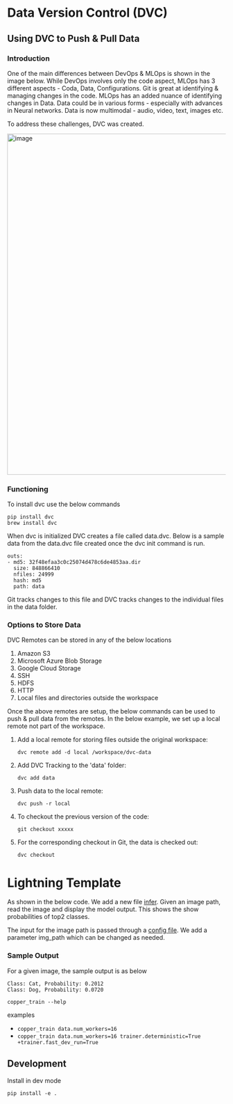 # Data Version Control (DVC)

## Using DVC to Push & Pull Data

### Introduction

One of the main differences between DevOps & MLOps is shown in the image below. While DevOps involves only the code aspect, MLOps has 3 different aspects - Coda, Data, Configurations.
Git is great at identifying & managing changes in the code. MLOps has an added nuance of identifying changes in Data. Data could be in various forms - especially with advances in Neural networks. Data is now multimodal - audio, video, text, images etc. 

To address these challenges, DVC was created.

<img width="784" alt="image" src="https://github.com/shariqfarhan/EMLOV3/assets/57046534/18ddafc5-a805-4b0c-9c86-cc78181118a6">

### Functioning

To install dvc use the below commands
```
pip install dvc
brew install dvc 
```

When dvc is initialized DVC creates a file called data.dvc. Below is a sample data from the data.dvc file created once the dvc init command is run.

```
outs:
- md5: 32f48efaa3c0c25074d478c6de4853aa.dir
  size: 848866410
  nfiles: 24999
  hash: md5
  path: data

```
Git tracks changes to this file and DVC tracks changes to the individual files in the data folder.

### Options to Store Data

DVC Remotes can be stored in any of the below locations

1. Amazon S3
2. Microsoft Azure Blob Storage
3. Google Cloud Storage
4. SSH
5. HDFS
6. HTTP
7. Local files and directories outside the workspace


Once the above remotes are setup, the below commands can be used to push & pull data from the remotes.
In the below example, we set up a local remote not part of the workspace.

1. Add a local remote for storing files outside the original workspace:
    ```shell
    dvc remote add -d local /workspace/dvc-data
    ```

2. Add DVC Tracking to the 'data' folder:
    ```shell
    dvc add data
    ```

3. Push data to the local remote:
    ```shell
    dvc push -r local
    ```

4. To checkout the previous version of the code:
    ```shell
    git checkout xxxxx
    ```

5. For the corresponding checkout in Git, the data is checked out:
    ```shell
    dvc checkout
    ```




# Lightning Template
As shown in the below code. We add a new file [infer](https://github.com/shariqfarhan/EMLOV3/blob/assignment_5/copper/infer.py). Given an image path, read the image and display the model output.
This shows the show probabilities of top2 classes.

The input for the image path is passed through a [config file](https://github.com/shariqfarhan/EMLOV3/blob/assignment_5/configs/infer.yaml).
We add a parameter img_path which can be changed as needed.

### Sample Output 

For a given image, the sample output is as below
```
Class: Cat, Probability: 0.2012
Class: Dog, Probability: 0.0720
```

```
copper_train --help
```

examples

- `copper_train data.num_workers=16`
- `copper_train data.num_workers=16 trainer.deterministic=True +trainer.fast_dev_run=True`

## Development

Install in dev mode

```
pip install -e .
```

